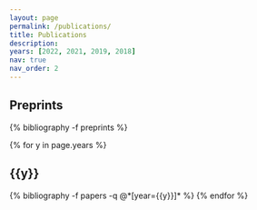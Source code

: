 ```yaml
---
layout: page
permalink: /publications/
title: Publications
description:
years: [2022, 2021, 2019, 2018]
nav: true
nav_order: 2
---
```

<script type='text/javascript' src='https://d1bxh8uas1mnw7.cloudfront.net/assets/embed.js'></script>

<!-- _pages/publications.md -->
<div class="publications">

<h2 class="year">Preprints</h2>
{% bibliography -f preprints %}

{% for y in page.years %}
  <h2 class="year">{{y}}</h2>
  {% bibliography -f papers -q @*[year={{y}}]* %}
{% endfor %}

</div>
